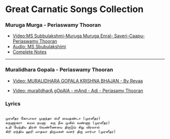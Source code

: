# Great Carnatic Songs Collection

### Muruga Murga - Periaswamy Thooran
- [Video:MS Subbulakshmi-Muruga Muruga Enral- Saveri-Caapu- Periaswamy Thooran](https://www.youtube.com/watch?v=ju5nYcGWvmg)
- [Audio: MS Sbubulakshimi](https://soundcloud.com/karnatik/c1208)
- [Complete Notes](http://www.shivkumar.org/music/murugamuruga.pdf)

<hr/>

### Muralidhara Gopala - Periaswamy Thooran

- [Video: MURALIDHARA GOPALA KRISHNA BHAJAN - By Revaa ](https://www.youtube.com/watch?v=Fjo7dPOkzDI)

- [Video: muralIdharA gOpAlA - mAnd - Adi - Periasamy Thooran ](https://www.youtube.com/watch?v=ku87hsna784)

### Lyrics
```

முரளீதர கோபாலா முகுந்தா ஸ்ரீ வைகுண்டா (முரளீதர)
கருணாகரா  கமல நயனா  கரு நீல முகில் வண்ணா (முரளீதர)
உறி யேந்திய திரள் வெண்ணையை திருடும் சிறு விரலால்
கிரி ஏந்திய ஹரி மாதவா திருமகள் வளர் திரு மார்பா (முரளீதர)


```
